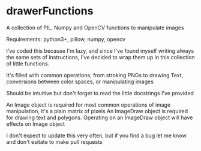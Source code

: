 # drawerFunctions
A collection of PIL, Numpy and OpenCV functions to manipulate images

Requirements: python3+, pillow, numpy, opencv

I've coded this because I'm lazy, and since I've found myself writing always the same sets of instructions, I've decided to wrap them up in this collection of little functions.

It's filled with common operations, from stroking PNGs to drawing Text, conversions between color spaces, or manipulating images

Should be intuitive but don't forget to read the little docstrings I've provided 

An Image object is required for most common operations of image manipulation, it's a plain matrix of pixels
An ImageDraw object is required for drawing text and polygons. Operating on an ImageDraw object will have effects on Image object

I don't expect to update this very often, but if you find a bug let me know and don't esitate to make pull requests
